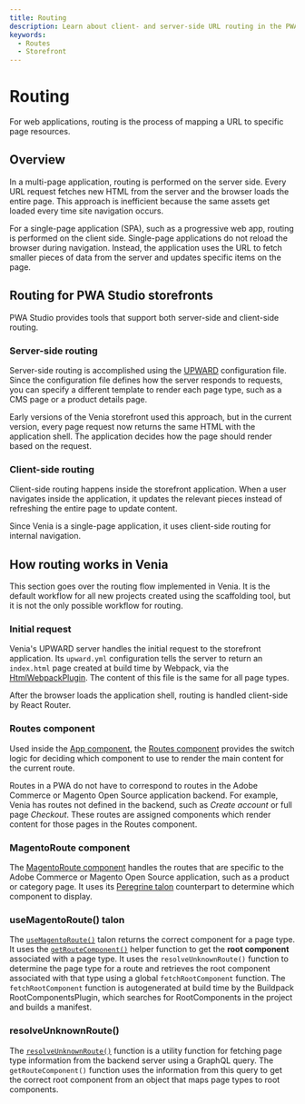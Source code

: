 ```yaml
---
title: Routing
description: Learn about client- and server-side URL routing in the PWA Studio framework.
keywords:
  - Routes
  - Storefront
---
```


# Routing

For web applications, routing is the process of mapping a URL to specific page resources.

## Overview

In a multi-page application, routing is performed on the server side.
Every URL request fetches new HTML from the server and the browser loads the entire page.
This approach is inefficient because the same assets get loaded every time site navigation occurs.

For a single-page application (SPA), such as a progressive web app, routing is performed on the client side.
Single-page applications do not reload the browser during navigation.
Instead, the application uses the URL to fetch smaller pieces of data from the server and updates specific items on the page.

## Routing for PWA Studio storefronts

PWA Studio provides tools that support both server-side and client-side routing.

### Server-side routing

Server-side routing is accomplished using the [UPWARD][] configuration file.
Since the configuration file defines how the server responds to requests,
you can specify a different template to render each page type, such as a CMS page or a product details page.

[upward]: /guides/packages/upward/

Early versions of the Venia storefront used this approach, but
in the current version, every page request now returns the same HTML with the application shell.
The application decides how the page should render based on the request.

### Client-side routing

Client-side routing happens inside the storefront application.
When a user navigates inside the application, it updates the relevant pieces instead of refreshing the entire page to update content.

Since Venia is a single-page application, it uses client-side routing for internal navigation.

## How routing works in Venia

This section goes over the routing flow implemented in Venia.
It is the default workflow for all new projects created using the scaffolding tool,
but it is not the only possible workflow for routing.

### Initial request

Venia's UPWARD server handles the initial request to the storefront application.
Its `upward.yml` configuration tells the server to return an `index.html` page created at build time by Webpack, via the [HtmlWebpackPlugin][].
The content of this file is the same for all page types.

[htmlwebpackplugin]: https://webpack.js.org/plugins/html-webpack-plugin/

After the browser loads the application shell, routing is handled client-side by React Router.

### Routes component

Used inside the [App component][], the [Routes component][] provides the switch logic for deciding which component to use to render the main content for the current route.

[app component]: https://github.com/magento/pwa-studio/blob/develop/packages/venia-ui/lib/components/App/app.js
[routes component]: https://github.com/magento/pwa-studio/blob/develop/packages/venia-ui/lib/components/Routes/routes.js

Routes in a PWA do not have to correspond to routes in the Adobe Commerce or Magento Open Source application backend.
For example, Venia has routes not defined in the backend, such as _Create account_ or full page _Checkout_.
These routes are assigned components which render content for those pages in the Routes component.

### MagentoRoute component

The [MagentoRoute component][] handles the routes that are specific to the Adobe Commerce or Magento Open Source application, such as a product or category page.
It uses its [Peregrine talon][] counterpart to determine which component to display.

[magentoroute component]: https://github.com/magento/pwa-studio/blob/develop/packages/venia-ui/lib/components/MagentoRoute/magentoRoute.js
[peregrine talon]: /guides/packages/peregrine/

### useMagentoRoute() talon

The [`useMagentoRoute()`][] talon returns the correct component for a page type. It uses the [`getRouteComponent()`][] helper function to get the **root component** associated with a page type.
It uses the `resolveUnknownRoute()` function to determine the page type for a route and retrieves the root component associated with that type using a global `fetchRootComponent` function.
The `fetchRootComponent` function is autogenerated at build time by the Buildpack RootComponentsPlugin, which searches for RootComponents in the project and builds a manifest.

[`usemagentoroute()`]: https://github.com/magento/pwa-studio/blob/develop/packages/peregrine/lib/talons/MagentoRoute/useMagentoRoute.js
[`getroutecomponent()`]: https://github.com/magento/pwa-studio/blob/develop/packages/peregrine/lib/talons/MagentoRoute/getRouteComponent.js

### resolveUnknownRoute()

The [`resolveUnknownRoute()`][] function is a utility function for fetching page type information from the backend server using a GraphQL query.
The `getRouteComponent()` function uses the information from this query to get the correct root component from an object that maps page types to root components.

[`resolveunknownroute()`]: https://github.com/magento/pwa-studio/blob/develop/packages/peregrine/lib/Router/resolveUnknownRoute.js
